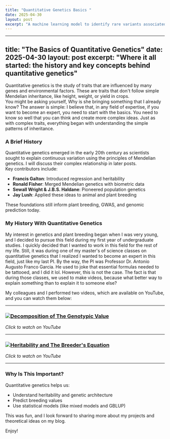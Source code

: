 ```yaml
---
title: "Quantitative Genetics Basics "
date: 2025-04-30
layout: post
excerpt: "A machine learning model to identify rare variants associated with complex traits in sorghum."
---
```


---
title: "The Basics of Quantitative Genetics"
date: 2025-04-30
layout: post
excerpt: "Where it all started: the history and key concepts behind quantitative genetics"
---

Quantitative genetics is the study of traits that are influenced by many genes and environmental factors. These are traits that don't follow simple Mendelian inheritance, like height, weight, or yield in crops.  
You might be asking yourself, Why is she bringing something that I already know? The answer is simple: I believe that, in any field of expertise, if you want to become an expert, you need to start with the basics. 
You need to know so well that you can think and create more complex ideas. Just as with complex traits, everything began with understanding the simple patterns of inheritance. 

### A Brief History

Quantitative genetics emerged in the early 20th century as scientists sought to explain continuous variation using the principles of Mendelian genetics. I will discuss their complex relationship in later posts.  
Key contributors include:

- **Francis Galton**: Introduced regression and heritability
- **Ronald Fisher**: Merged Mendelian genetics with biometric data
- **Sewall Wright & J.B.S. Haldane**: Pioneered population genetics
- **Jay Lush**: Applied these ideas to animal and plant breeding

These foundations still inform plant breeding, GWAS, and genomic prediction today.

### My History With Quantitative Genetics

My interest in genetics and plant breeding began when I was very young, and I decided to pursue this field during my first year of undergraduate studies.
I quickly decided that I wanted to work in this field for the rest of my life. Still, it was during one of my master's of science classes on quantitative genetics that I realized I wanted to become an expert in this field, just like my last PI. By the way, the PI was Professor Dr. Antonio Augusto Franco Garcia.
He used to joke that essential formulas needed to be tattooed, and I did it lol. However, this is not the case. The fact is that during those classes, we used to make videos, because what better way to explain something than to explain it to someone else?

My colleagues and I performed two videos, which are available on YouTube, and you can watch them below:

---

### [![Decomposition of The Genotypic Value](https://img.youtube.com/vi/x2fNaEHsv1I/0.jpg)](https://www.youtube.com/watch?v=x2fNaEHsv1I)
*Click to watch on YouTube*

---

### [![Heritability and The Breeder's Equation](https://img.youtube.com/vi/Oa-_I4BRS_E/0.jpg)](https://www.youtube.com/watch?v=Oa-_I4BRS_E)
*Click to watch on YouTube*

---

### Why Is This Important?

Quantitative genetics helps us:
- Understand heritability and genetic architecture
- Predict breeding values
- Use statistical models (like mixed models and GBLUP)

This was fun, and I look forward to sharing more about my projects and theoretical ideas on my blog. 

Enjoy!

